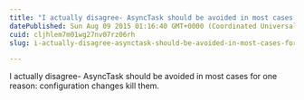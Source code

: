 ```yaml
---
title: "I actually disagree- AsyncTask should be avoided in most cases for one reason: configuration…"
datePublished: Sun Aug 09 2015 01:16:40 GMT+0000 (Coordinated Universal Time)
cuid: cljhlem7m01wg27nv07rz06rh
slug: i-actually-disagree-asynctask-should-be-avoided-in-most-cases-for-one-reason-configuration-67754b760761

---
```


I actually disagree- AsyncTask should be avoided in most cases for one reason: configuration changes kill them.